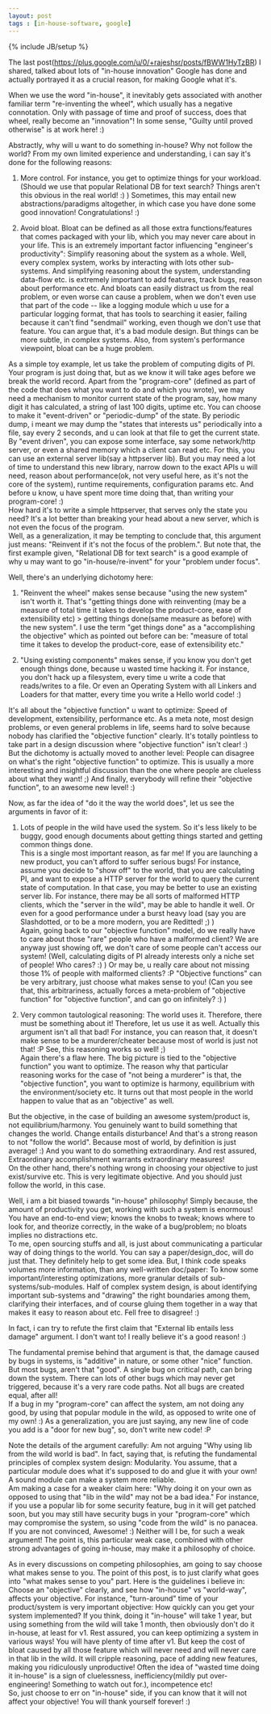 ```yaml
---  
layout: post  
tags : [in-house-software, google]  
---  
```

{% include JB/setup %}  
  
The last post(https://plus.google.com/u/0/+rajeshsr/posts/fBWW1HyTzBR) I shared, talked about lots of "in-house innovation" Google has done and actually portrayed it as a crucial reason, for making Google what it's.   
  
When we use the word "in-house", it inevitably gets associated with another familiar term "re-inventing the wheel", which usually has a negative connotation. Only with passage of time and proof of success, does that wheel, really become an "innovation"! In some sense, "Guilty until proved otherwise" is at work here! :)  
  
Abstractly, why will u want to do something in-house? Why not follow the world? From my own limited experience and understanding, i can say it's done for the following reasons:  
  
1. More control. For instance, you get to optimize things for your workload. (Should we use that popular Relational DB for text search? Things aren't this obvious in the real world! :) ) Sometimes, this may entail new abstractions/paradigms altogether, in which case you have done some good innovation! Congratulations! :)  
  
2. Avoid bloat. Bloat can be defined as all those extra functions/features that comes packaged with your lib, which you may never care about in your life. This is an extremely important factor influencing "engineer's productivity": Simplify reasoning about the system as a whole. Well, every complex system, works by interacting with lots other sub-systems. And simplifying reasoning about the system, understanding data-flow etc. is extremely important to add features, track bugs, reason about performance etc. And bloats can easily distract us from the real problem, or even worse can cause a problem, when we don't even use that part of the code -- like a logging module which u use for a particular logging format, that has tools to searching it easier, failing because it can't find "sendmail" working, even though we don't use that feature. You can argue that, it's a bad module design. But things can be more subtle, in complex systems. Also, from system's performance viewpoint, bloat can be a huge problem.  
  
As a simple toy example, let us take the problem of computing digits of PI. Your program is just doing that, but as we know it will take ages before we break the world record. Apart from the "program-core" (defined as part of the code that does what you want to do and which you wrote), we may need a mechanism to monitor current state of the program, say, how many digit it has calculated, a string of last 100 digits, uptime etc. You can choose to make it "event-driven" or "periodic-dump" of the state. By periodic dump, i meant we may dump the "states that interests us" periodically into a file, say every 2 seconds, and u can look at that file to get the current state. By "event driven", you can expose some interface, say some network/http server, or even a shared memory which a client can read etc. For this, you can use an external server lib(say a httpserver lib). But you may need a lot of time to understand this new library, narrow down to the exact APIs u will need, reason about performance(ok, not very useful here, as it's not the core of the system), runtime requirements, configuration params etc. And before u know, u have spent more time doing that, than writing your program-core! :)  
How hard it's to write a simple httpserver, that serves only the state you need? It's a lot better than breaking your head about a new server, which is not even the focus of the program.  
Well, as a generalization, it may be tempting to conclude that, this argument just means: "Reinvent if it's not the focus of the problem.". But note that, the first example given, "Relational DB for text search" is a good example of why u may want to go "in-house/re-invent" for your "problem under focus".  
  
Well, there's an underlying dichotomy here:  
1. "Reinvent the wheel" makes sense because "using the new system" isn't worth it. That's "getting things done with reinventing (may be a measure of total time it takes to develop the product-core, ease of extensibility etc) > getting things done(same measure as before) with the new system".  I use the term "get things done" as a "accomplishing the objective" which as pointed out before can be: "measure of total time it takes to develop the product-core, ease of extensibility etc."  
  
2. "Using existing components" makes sense, if you know you don't get enough things done, because u wasted time hacking it. For instance, you don't hack up a filesystem, every time u write a code that reads/writes to a file. Or even an Operating System with all Linkers and Loaders for that matter, every time you write a Hello world code! :)  
  
It's all about the "objective function" u want to optimize: Speed of development, extensibility, performance etc. As a meta note, most design problems, or even general problems in life, seems hard to solve because nobody has clarified the "objective function" clearly. It's totally pointless to take part in a design discussion where "objective function" isn't clear! :)  
But the dichotomy is actually moved to another level: People can disagree on what's the right "objective function" to optimize. This is usually a more interesting and insightful discussion than the one where people are clueless about what they want! ;) And finally, everybody will refine their "objective function", to an awesome new level! :)  
  
Now, as far the idea of "do it the way the world does", let us see the arguments in favor of it:  
1. Lots of people in the wild have used the system. So it's less likely to be buggy, good enough documents about getting things started and getting common things done.  
This is a single most important reason, as far me! If you are launching a new product, you can't afford to suffer serious bugs! For instance, assume you decide to "show off" to the world, that you are calculating PI, and want to expose a HTTP server for the world to query the current state of computation. In that case, you may be better to use an existing server lib. For instance, there may be all sorts of malformed HTTP clients, which the "server in the wild", may be able to handle it well. Or even for a good performance under a burst heavy load (say you are Slashdotted, or to be a more modern, you are Reditted! ;) )  
Again, going back to our "objective function" model, do we really have to care about those "rare" people who have a malformed client? We are anyway just showing off, we don't care of some people can't access our system! (Well, calculating digits of PI already interests only a niche set of people! Who cares? :) ) Or may be, u really care about not missing those 1% of people with malformed clients? :P "Objective functions" can be very arbitrary, just choose what makes sense to you! (Can you see that, this arbitrariness, actually forces a meta-problem of "objective function" for "objective function", and can go on infinitely? :) )  
  
2. Very common tautological reasoning: The world uses it. Therefore, there must be something about it! Therefore, let us use it as well. Actually this argument isn't all that bad! For instance, you can reason that, it doesn't make sense to be a murderer/cheater because most of world is just not that! :P See, this reasoning works so well! ;)   
Again there's a flaw here. The big picture is tied to the "objective function" you want to optimize. The reason why that particular reasoning works for the case of "not being a murderer" is that, the "objective function", you want to optimize is harmony, equilibrium with the environment/society etc. It turns out that most people in the world happen to value that as an "objective" as well.  
  
But the objective, in the case of building an awesome system/product is, not equilibrium/harmony. You genuinely want to build something that changes the world. Change entails disturbance! And that's a strong reason to not "follow the world". Because most of world, by definition is just average! :) And you want to do something extraordinary. And rest assured, Extraordinary accomplishment warrants extraordinary measures!  
On the other hand, there's nothing wrong in choosing your objective to just exist/survive etc. This is very legitimate objective. And you should just follow the world, in this case.  
  
Well, i am a bit biased towards "in-house" philosophy! Simply because, the amount of productivity you get, working with such a system is enormous! You have an end-to-end view; knows the knobs to tweak; knows where to look for, and theorize correctly, in the wake of a bug/problem; no bloats implies no distractions etc.  
To me, open sourcing stuffs and all, is just about communicating a particular way of doing things to the world. You can say a paper/design_doc, will do just that. They definitely help to get some idea. But, I think code speaks volumes more information, than any well-written doc/paper: To know some important/interesting optimizations, more granular details of sub-systems/sub-modules. Half of complex system design, is about identifying important sub-systems and "drawing" the right boundaries among them, clarifying their interfaces, and of course gluing them together in a way that makes it easy to reason about etc. Fell free to disagree! :)  
  
In fact, i can try to refute the first claim that "External lib entails less damage" argument. I don't want to! I really believe it's a good reason! :)  
  
The fundamental premise behind that argument is that, the damage caused by bugs in systems, is "additive" in nature, or some other "nice" function. But most bugs, aren't that "good". A single bug on critical path, can bring down the system. There can lots of other bugs which may never get triggered, because it's a very rare code paths. Not all bugs are created equal, after all!   
If a bug in my "program-core" can affect the system, am not doing any good, by using that popular module in the wild, as opposed to write one of my own! :) As a generalization, you are just saying, any new line of code you add is a "door for new bug", so, don't write new code! :P  
  
Note the details of the argument carefully: Am not arguing "Why using lib from the wild world is bad". In fact, saying that, is refuting the fundamental principles of complex system design: Modularity. You assume, that a particular module does what it's supposed to do and glue it with your own! A sound module can make a system more reliable.  
Am making a case for a weaker claim here: "Why doing it on your own as opposed to using that "lib in the wild" may not be a bad idea." For instance, if you use a popular lib for some security feature, bug in it will get patched soon, but you may still have security bugs in your "program-core" which may compromise the system, so using "code from the wild" is no panacea.  
If you are not convinced, Awesome! :) Neither will I be, for such a weak argument! The point is, this particular weak case, combined with other strong advantages of going in-house, may make it a philosophy of choice.  
  
As in every discussions on competing philosophies, am going to say choose what makes sense to you. The point of this post, is to just clarify what goes into "what makes sense to you" part. Here is the guidelines i believe in:  
Choose an "objective" clearly, and see how "in-house" vs "world-way", affects your objective. For instance, "turn-around" time of your product/system is very important objective: How quickly can you get your system implemented? If you think, doing it "in-house" will take 1 year, but using something from the wild will take 1 month, then obviously don't do it in-house, at least for v1. Rest assured, you can keep optimizing a system in various ways! You will have plenty of time after v1. But keep the cost of bloat caused by all those feature which will never need and will never care in that lib in the wild. It will cripple reasoning, pace of adding new features, making you ridiculously unproductive! Often the idea of "wasted time doing it in-house" is a sign of cluelessness, inefficiency(mildly put over-engineering! Something to watch out for.), incompetence etc!  
So, just choose to err on "in-house" side, if you can know that it will not affect your objective! You will thank yourself forever! :)  
